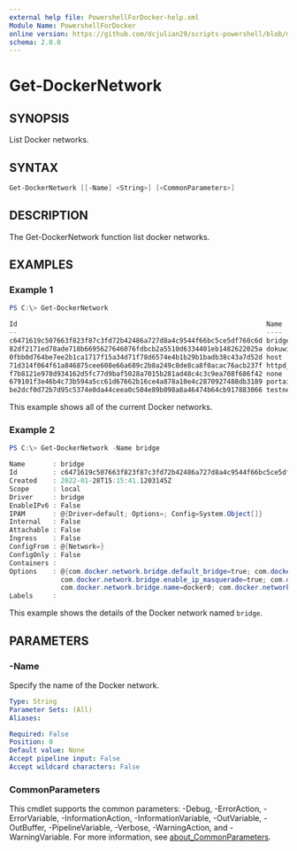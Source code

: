 ```yaml
---
external help file: PowershellForDocker-help.xml
Module Name: PowershellForDocker
online version: https://github.com/dcjulian29/scripts-powershell/blob/main/Modules/PowershellForDocker/docs/Get-DockerNetwork.md
schema: 2.0.0
---
```


# Get-DockerNetwork

## SYNOPSIS

List Docker networks.

## SYNTAX

```powershell
Get-DockerNetwork [[-Name] <String>] [<CommonParameters>]
```

## DESCRIPTION

The Get-DockerNetwork function list docker networks.

## EXAMPLES

### Example 1

```powershell
PS C:\> Get-DockerNetwork

Id                                                               Name              Driver Scope
--                                                               ----              ------ -----
c6471619c507663f823f87c3fd72b42486a727d8a4c9544f66bc5ce5df760c6d bridge            bridge local
82df2171ed78ade718b6695627646076fdbcb2a5510d6334401eb1482622025a dokuwiki_default  bridge local
0fbb0d764be7ee2b1ca1717f15a34d71f78d6574e4b1b29b1badb38c43a7d52d host              host   local
71d314f064f61a846875cee608e66a689c2b8a249c8de8ca8f0acac76acb237f httpd_default     bridge local
f7b8121e978d934162d5fc77d9baf5028a7015b281ad48c4c3c9ea708f686f42 none              null   local
679101f3e46b4c73b594a5cc61d67662b16ce4a878a10e4c2870927488db3189 portainer_default bridge local
be2dcf0d72b7d95c5374e0da44ceea0c504e89b098a8a46474b64cb917883066 testnet           bridge local
```

This example shows all of the current Docker networks.

### Example 2

```powershell
PS C:\> Get-DockerNetwork -Name bridge

Name       : bridge
Id         : c6471619c507663f823f87c3fd72b42486a727d8a4c9544f66bc5ce5df760c6d
Created    : 2022-01-28T15:15:41.1203145Z
Scope      : local
Driver     : bridge
EnableIPv6 : False
IPAM       : @{Driver=default; Options=; Config=System.Object[]}
Internal   : False
Attachable : False
Ingress    : False
ConfigFrom : @{Network=}
ConfigOnly : False
Containers :
Options    : @{com.docker.network.bridge.default_bridge=true; com.docker.network.bridge.enable_icc=true;
             com.docker.network.bridge.enable_ip_masquerade=true; com.docker.network.bridge.host_binding_ipv4=0.0.0.0;
             com.docker.network.bridge.name=docker0; com.docker.network.driver.mtu=1500}
Labels     :
```

This example shows the details of the Docker network named `bridge`.

## PARAMETERS

### -Name

Specify the name of the Docker network.

```yaml
Type: String
Parameter Sets: (All)
Aliases:

Required: False
Position: 0
Default value: None
Accept pipeline input: False
Accept wildcard characters: False
```

### CommonParameters

This cmdlet supports the common parameters: -Debug, -ErrorAction, -ErrorVariable, -InformationAction, -InformationVariable, -OutVariable, -OutBuffer, -PipelineVariable, -Verbose, -WarningAction, and -WarningVariable. For more information, see [about_CommonParameters](http://go.microsoft.com/fwlink/?LinkID=113216).
